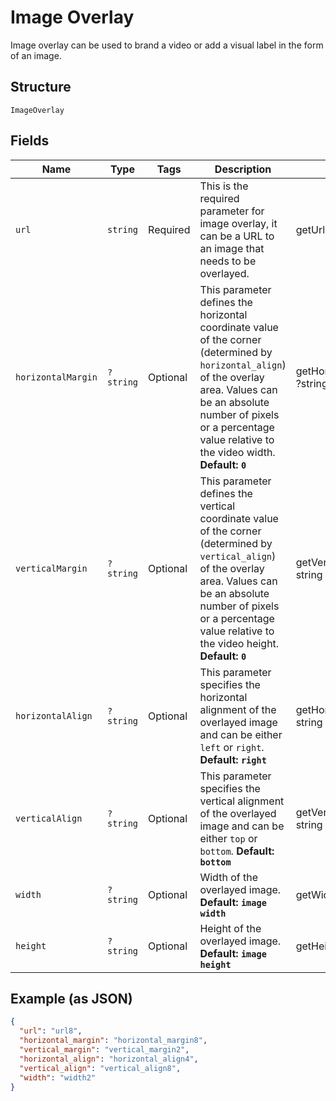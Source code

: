 
# Image Overlay

Image overlay can be used to brand a video or add a visual label in the form of an image.

## Structure

`ImageOverlay`

## Fields

| Name | Type | Tags | Description | Getter | Setter |
|  --- | --- | --- | --- | --- | --- |
| `url` | `string` | Required | This is the required parameter for image overlay, it can be a URL to an image that needs to be overlayed. | getUrl(): string | setUrl(string url): void |
| `horizontalMargin` | `?string` | Optional | This parameter defines the horizontal coordinate value of the corner (determined by `horizontal_align`) of the overlay area. Values can be an absolute number of pixels or a percentage value relative to the video width. **Default: `0`** | getHorizontalMargin(): ?string | setHorizontalMargin(?string horizontalMargin): void |
| `verticalMargin` | `?string` | Optional | This parameter defines the vertical coordinate value of the corner (determined by `vertical_align`) of the overlay area. Values can be an absolute number of pixels or a percentage value relative to the video height. **Default: `0`** | getVerticalMargin(): ?string | setVerticalMargin(?string verticalMargin): void |
| `horizontalAlign` | `?string` | Optional | This parameter specifies the horizontal alignment of the overlayed image and can be either `left` or `right`. **Default: `right`** | getHorizontalAlign(): ?string | setHorizontalAlign(?string horizontalAlign): void |
| `verticalAlign` | `?string` | Optional | This parameter specifies the vertical alignment of the overlayed image and can be either `top` or `bottom`. **Default: `bottom`** | getVerticalAlign(): ?string | setVerticalAlign(?string verticalAlign): void |
| `width` | `?string` | Optional | Width of the overlayed image. **Default: `image width`** | getWidth(): ?string | setWidth(?string width): void |
| `height` | `?string` | Optional | Height of the overlayed image. **Default: `image height`** | getHeight(): ?string | setHeight(?string height): void |

## Example (as JSON)

```json
{
  "url": "url8",
  "horizontal_margin": "horizontal_margin8",
  "vertical_margin": "vertical_margin2",
  "horizontal_align": "horizontal_align4",
  "vertical_align": "vertical_align8",
  "width": "width2"
}
```

